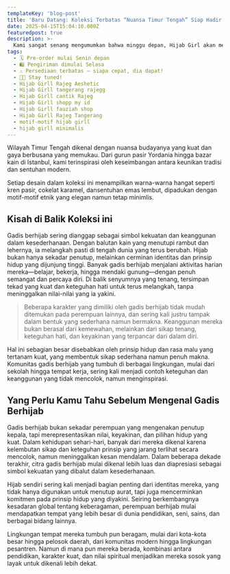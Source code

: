 ```yaml
---
templateKey: 'blog-post'
title: 'Baru Datang: Koleksi Terbatas “Nuansa Timur Tengah” Siap Hadir Minggu Depan'
date: 2025-04-15T15:04:10.000Z
featuredpost: true
description: >-
  Kami sangat senang mengumumkan bahwa minggu depan, Hijab Girl akan merilis koleksi hijab edisi terbatas bertema “Nuansa Timur Tengah” — terinspirasi dari kehangatan budaya, pesona warna alami, dan kemewahan tekstur khas kawasan tersebut. Koleksi ini akan tersedia dalam jumlah sangat terbatas, dengan pilihan bahan satin silk premium dan voile ringan yang cocok untuk segala suasana—mulai dari kegiatan harian hingga momen istimewa.
tags:
  - 🗓 Pre-order mulai Senin depan
  - 🛍 Pengiriman dimulai Selasa 
  - ⚠️ Persediaan terbatas – siapa cepat, dia dapat!
  - 🙌🏻 Stay tuned!
  - Hijab Girll Rajeg Aeshetic
  - Hijab Girll tangerang rajegg
  - Hijab Girll cantik Rajeg
  - Hijab Girll shopp my id
  - Hijab Girll fauziah shop
  - Hijab Girll Rajeg Tangerang
  - motif-motif hijab girll 
  - hijab girll minimalis
---
```


Wilayah Timur Tengah dikenal dengan nuansa budayanya yang kuat dan gaya berbusana yang memukau. Dari gurun pasir Yordania hingga bazar kain di Istanbul, kami terinspirasi oleh keseimbangan antara keunikan tradisi dan sentuhan modern.

Setiap desain dalam koleksi ini menampilkan warna-warna hangat seperti kren pasir, cokelat karamel, dansentuhan emas lembut, dipadukan dengan motif-motif etnik yang 
elegan namun tetap minimlis.

## Kisah di Balik Koleksi ini

Gadis berhijab sering dianggap sebagai simbol kekuatan dan keanggunan dalam kesederhanaan. Dengan balutan kain yang menutupi rambut dan lehernya, ia melangkah pasti di tengah dunia yang terus berubah. Hijab bukan hanya sekadar penutup, melainkan cerminan identitas dan prinsip hidup yang dijunjung tinggi. Banyak gadis berhijab menjalani aktivitas harian mereka—belajar, bekerja, hingga mendaki gunung—dengan penuh semangat dan percaya diri. Di balik senyumnya yang tenang, tersimpan tekad yang kuat dan keteguhan hati untuk terus melangkah, tanpa meninggalkan nilai-nilai yang ia yakini.

>Beberapa karakter yang dimiliki oleh gadis berhijab tidak mudah ditemukan pada perempuan lainnya, dan sering kali justru tampak dalam bentuk yang sederhana namun bermakna. Keanggunan mereka bukan berasal dari kemewahan, melainkan dari sikap tenang, keteguhan hati, dan keyakinan yang terpancar dari dalam diri.

Hal ini sebagian besar disebabkan oleh prinsip hidup dan rasa malu yang tertanam kuat, yang membentuk sikap sederhana namun penuh makna. Komunitas gadis berhijab yang tumbuh di berbagai lingkungan, mulai dari sekolah hingga tempat kerja, sering kali menjadi contoh keteguhan dan keanggunan yang tidak mencolok, namun menginspirasi.

## Yang Perlu Kamu Tahu Sebelum Mengenal Gadis Berhijab

Gadis berhijab bukan sekadar perempuan yang mengenakan penutup kepala, tapi merepresentasikan nilai, keyakinan, dan pilihan hidup yang kuat. Dalam kehidupan sehari-hari, banyak dari mereka dikenal karena kelembutan sikap dan keteguhan prinsip yang jarang terlihat secara mencolok, namun meninggalkan kesan mendalam. Dalam beberapa dekade terakhir, citra gadis berhijab mulai dikenal lebih luas dan diapresiasi sebagai simbol kekuatan yang dibalut dalam kesederhanaan.

Hijab sendiri sering kali menjadi bagian penting dari identitas mereka, yang tidak hanya digunakan untuk menutup aurat, tapi juga mencerminkan komitmen pada prinsip hidup yang diyakini. Seiring berkembangnya kesadaran global tentang keberagaman, perempuan berhijab mulai mendapatkan tempat yang lebih besar di dunia pendidikan, seni, sains, dan berbagai bidang lainnya.

Lingkungan tempat mereka tumbuh pun beragam, mulai dari kota-kota besar hingga pelosok daerah, dari komunitas modern hingga lingkungan pesantren. Namun di mana pun mereka berada, kombinasi antara pendidikan, karakter kuat, dan nilai spiritual menjadikan mereka sosok yang layak untuk dikenali lebih dekat.
